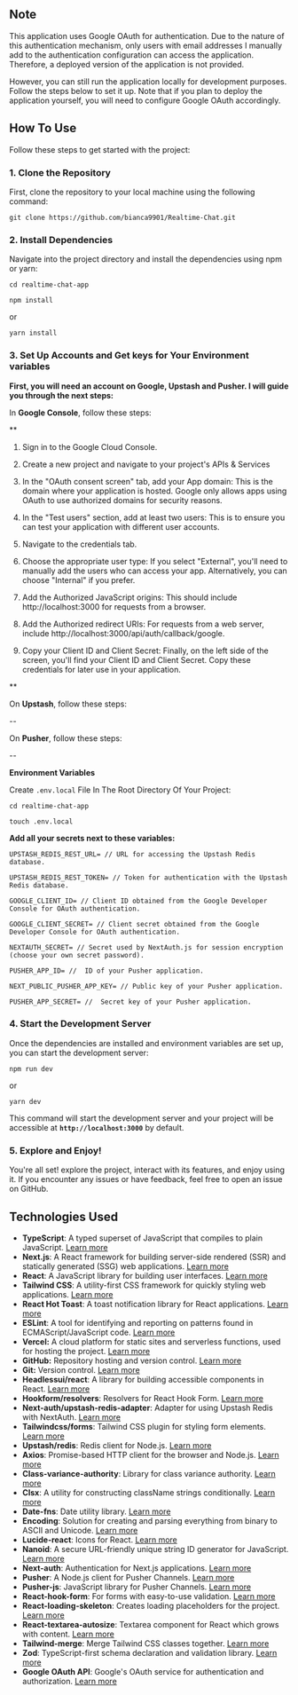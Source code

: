 ## Note

This application uses Google OAuth for authentication. Due to the nature of this authentication mechanism, only users with email addresses I manually add to the authentication configuration can access the application. Therefore, a deployed version of the application is not provided.

However, you can still run the application locally for development purposes. Follow the steps below to set it up. Note that if you plan to deploy the application yourself, you will need to configure Google OAuth accordingly.

## How To Use

Follow these steps to get started with the project:

### **1. Clone the Repository**

First, clone the repository to your local machine using the following command:

```
git clone https://github.com/bianca9901/Realtime-Chat.git

```

### **2. Install Dependencies**

Navigate into the project directory and install the dependencies using npm or yarn:

```
cd realtime-chat-app

```

```
npm install

```

or

```
yarn install
```

### **3. Set Up Accounts and Get keys for Your Environment variables**

**First, you will need an account on Google, Upstash and Pusher. I will guide you through the next steps:**

In **Google Console**, follow these steps:

**
1. Sign in to the Google Cloud Console.
   
2. Create a new project and navigate to your project's APIs & Services

3. In the "OAuth consent screen" tab, add your App domain:
This is the domain where your application is hosted. Google only allows apps using OAuth to use authorized domains for security reasons.

4. In the "Test users" section, add at least two users:
This is to ensure you can test your application with different user accounts.

5. Navigate to the credentials tab.
   
6. Choose the appropriate user type:
If you select "External", you'll need to manually add the users who can access your app. Alternatively, you can choose "Internal" if you prefer.
   
9. Add the Authorized JavaScript origins:
This should include http://localhost:3000 for requests from a browser.

11. Add the Authorized redirect URIs:
For requests from a web server, include http://localhost:3000/api/auth/callback/google.

13. Copy your Client ID and Client Secret:
Finally, on the left side of the screen, you'll find your Client ID and Client Secret. Copy these credentials for later use in your application.

**


On **Upstash**, follow these steps:

--

On **Pusher**, follow these steps:

--

**Environment Variables**

Create `.env.local` File In The Root Directory Of Your Project:

```
cd realtime-chat-app
```

```
touch .env.local
```

**Add all your secrets next to these variables:**

```
UPSTASH_REDIS_REST_URL= // URL for accessing the Upstash Redis database.

UPSTASH_REDIS_REST_TOKEN= // Token for authentication with the Upstash Redis database.

GOOGLE_CLIENT_ID= // Client ID obtained from the Google Developer Console for OAuth authentication.

GOOGLE_CLIENT_SECRET= // Client secret obtained from the Google Developer Console for OAuth authentication.

NEXTAUTH_SECRET= // Secret used by NextAuth.js for session encryption (choose your own secret password).

PUSHER_APP_ID= //  ID of your Pusher application.

NEXT_PUBLIC_PUSHER_APP_KEY= // Public key of your Pusher application.

PUSHER_APP_SECRET= //  Secret key of your Pusher application.
```

### **4. Start the Development Server**

Once the dependencies are installed and environment variables are set up, you can start the development server:

```
npm run dev

```

or

```
yarn dev

```

This command will start the development server and your project will be accessible at **`http://localhost:3000`** by default.

### **5. Explore and Enjoy!**

You're all set! explore the project, interact with its features, and enjoy using it. If you encounter any issues or have feedback, feel free to open an issue on GitHub.

## Technologies Used

- **TypeScript**: A typed superset of JavaScript that compiles to plain JavaScript. [Learn more](https://www.typescriptlang.org/)
- **Next.js**: A React framework for building server-side rendered (SSR) and statically generated (SSG) web applications. [Learn more](https://nextjs.org/)
- **React**: A JavaScript library for building user interfaces. [Learn more](https://reactjs.org/)
- **Tailwind CSS**: A utility-first CSS framework for quickly styling web applications. [Learn more](https://tailwindcss.com/)
- **React Hot Toast**: A toast notification library for React applications. [Learn more](https://react-hot-toast.com/)
- **ESLint**: A tool for identifying and reporting on patterns found in ECMAScript/JavaScript code. [Learn more](https://eslint.org/)
- **Vercel:** A cloud platform for static sites and serverless functions, used for hosting the project. [Learn more](https://vercel.com/)
- **GitHub:** Repository hosting and version control. [Learn more](https://github.com/)
- **Git:** Version control. [Learn more](https://git-scm.com/)
- **Headlessui/react**: A library for building accessible components in React. [Learn more](https://headlessui.dev/)
- **Hookform/resolvers**: Resolvers for React Hook Form. [Learn more](https://www.npmjs.com/package/@hookform/resolvers)
- **Next-auth/upstash-redis-adapter**: Adapter for using Upstash Redis with NextAuth. [Learn more](https://authjs.dev/reference/adapter/upstash-redis)
- **Tailwindcss/forms**: Tailwind CSS plugin for styling form elements. [Learn more](https://tailwindcss.com/docs/plugins#forms)
- **Upstash/redis**: Redis client for Node.js. [Learn more](https://www.npmjs.com/package/@upstash/redis)
- **Axios**: Promise-based HTTP client for the browser and Node.js. [Learn more](https://axios-http.com/)
- **Class-variance-authority**: Library for class variance authority. [Learn more](https://www.npmjs.com/package/class-variance-authority)
- **Clsx**: A utility for constructing className strings conditionally. [Learn more](https://www.npmjs.com/package/clsx)
- **Date-fns**: Date utility library. [Learn more](https://date-fns.org/)
- **Encoding**: Solution for creating and parsing everything from binary to ASCII and Unicode. [Learn more](https://www.npmjs.com/package/encoding)
- **Lucide-react**: Icons for React. [Learn more](https://lucide.dev/)
- **Nanoid**: A secure URL-friendly unique string ID generator for JavaScript. [Learn more](https://www.npmjs.com/package/nanoid)
- **Next-auth**: Authentication for Next.js applications. [Learn more](https://next-auth.js.org/)
- **Pusher**: A Node.js client for Pusher Channels. [Learn more](https://pusher.com/)
- **Pusher-js**: JavaScript library for Pusher Channels. [Learn more](https://github.com/pusher/pusher-js)
- **React-hook-form**: For forms with easy-to-use validation. [Learn more](https://react-hook-form.com/)
- **React-loading-skeleton**: Creates loading placeholders for the project. [Learn more](https://www.npmjs.com/package/react-loading-skeleton)
- **React-textarea-autosize**: Textarea component for React which grows with content. [Learn more](https://www.npmjs.com/package/react-textarea-autosize)
- **Tailwind-merge**: Merge Tailwind CSS classes together. [Learn more](https://www.npmjs.com/package/tailwind-merge)
- **Zod**: TypeScript-first schema declaration and validation library. [Learn more](https://github.com/colinhacks/zod)
- **Google OAuth API**: Google's OAuth service for authentication and authorization. [Learn more](https://developers.google.com/identity/protocols/oauth2)

